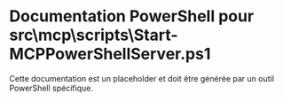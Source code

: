 # Documentation PowerShell pour src\mcp\scripts\Start-MCPPowerShellServer.ps1

Cette documentation est un placeholder et doit être générée par un outil PowerShell spécifique.
